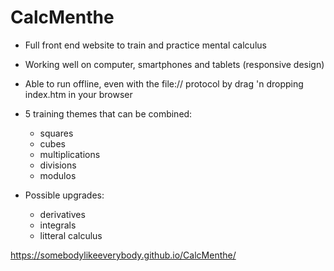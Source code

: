 # CalcMenthe

- Full front end website to train and practice mental calculus
- Working well on  computer, smartphones and tablets (responsive design)
- Able to run offline, even with the file:// protocol by drag 'n dropping index.htm in your browser
- 5 training themes that can be combined:
  - squares
  - cubes
  - multiplications
  - divisions
  - modulos

- Possible upgrades:
  - derivatives
  - integrals
  - litteral calculus
  

https://somebodylikeeverybody.github.io/CalcMenthe/
